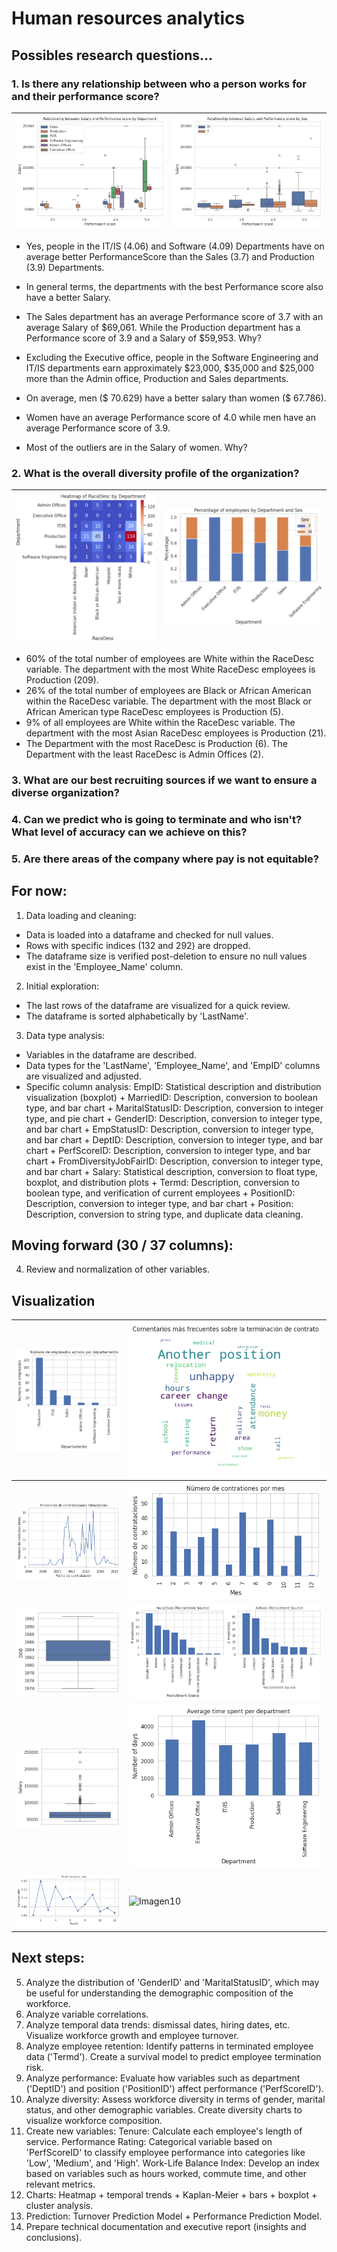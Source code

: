 # Human resources analytics

## Possibles research questions...

### 1. Is there any relationship between who a person works for and their performance score?

|![Imagen1](https://github.com/sdforero/Human-resources-analytics/blob/main/Variable_Salary_vs_PerformanceScore_by_Department.png)|![Imagen2](https://github.com/sdforero/Human-resources-analytics/blob/main/Variable_Salary_vs_PerformanceScore_by_Sex.png)
|----|----|

- Yes, people in the IT/IS (4.06) and Software (4.09) Departments have on average better PerformanceScore than the Sales (3.7) and Production (3.9) Departments.
- In general terms, the departments with the best Performance score also have a better Salary.
- The Sales department has an average Performance score of 3.7 with an average Salary of $69,061. While the Production department has a Performance score of 3.9 and a Salary of $59,953. Why?
- Excluding the Executive office, people in the Software Engineering and IT/IS departments earn approximately $23,000, $35,000 and $25,000 more than the Admin office, Production and Sales departments.

- On average, men ($ 70.629) have a better salary than women ($ 67.786).
- Women have an average Performance score of 4.0 while men have an average Performance score of 3.9.
- Most of the outliers are in the Salary of women. Why?

### 2. What is the overall diversity profile of the organization?

|![Imagen1](https://github.com/sdforero/Human-resources-analytics/blob/main/Variable_Department_vs_RaceDesc.png)|![Imagen2](https://github.com/sdforero/Human-resources-analytics/blob/main/Variable_Sex_vs_Department.png)
|----|----|

- 60% of the total number of employees are White within the RaceDesc variable. The department with the most White RaceDesc employees is Production (209).
- 26% of the total number of employees are Black or African American within the RaceDesc variable. The department with the most Black or African American type RaceDesc employees is Production (5).
- 9% of all employees are White within the RaceDesc variable. The department with the most Asian RaceDesc employees is Production (21).
- The Department with the most RaceDesc is Production (6). The Department with the least RaceDesc is Admin Offices (2).

### 3. What are our best recruiting sources if we want to ensure a diverse organization?
### 4. Can we predict who is going to terminate and who isn't? What level of accuracy can we achieve on this?
### 5. Are there areas of the company where pay is not equitable?

## For now:

1. Data loading and cleaning:
- Data is loaded into a dataframe and checked for null values.
- Rows with specific indices (132 and 292) are dropped.
- The dataframe size is verified post-deletion to ensure no null values exist in the 'Employee_Name' column.

2. Initial exploration:
- The last rows of the dataframe are visualized for a quick review.
- The dataframe is sorted alphabetically by 'LastName'.

3. Data type analysis:
- Variables in the dataframe are described.
- Data types for the 'LastName', 'Employee_Name', and 'EmpID' columns are visualized and adjusted.
- Specific column analysis: EmpID: Statistical description and distribution visualization (boxplot) + MarriedID: Description, conversion to boolean type, and bar chart + MaritalStatusID: Description, conversion to integer type, and pie chart + GenderID: Description, conversion to integer type, and bar chart + EmpStatusID: Description, conversion to integer type, and bar chart + DeptID: Description, conversion to integer type, and bar chart + PerfScoreID: Description, conversion to integer type, and bar chart + FromDiversityJobFairID: Description, conversion to integer type, and bar chart + Salary: Statistical description, conversion to float type, boxplot, and distribution plots + Termd: Description, conversion to boolean type, and verification of current employees + PositionID: Description, conversion to integer type, and bar chart + Position: Description, conversion to string type, and duplicate data cleaning.

## Moving forward (30 / 37 columns):
4. Review and normalization of other variables.

## Visualization 

|![Imagen1](https://github.com/sdforero/Human-resources-analytics/blob/main/Variable_Department_Terminated0_bar.png)|![Imagen2](https://github.com/sdforero/Human-resources-analytics/blob/main/Variable_TermReason_wordcloud.png)
|----|----|
|![Imagen3](https://github.com/sdforero/Human-resources-analytics/blob/main/Variable_dateofhire_line.png)|![Imagen4](https://github.com/sdforero/Human-resources-analytics/blob/main/Variable_dateofhire_month_bar.png)
|![Imagen5](https://github.com/sdforero/Human-resources-analytics/blob/main/Variable_dob_distribution_boxplot.png)|![Imagen6](https://github.com/sdforero/Human-resources-analytics/blob/main/Variable_recruitmentsource_actives_nonactives.png)
|![Imagen7](https://github.com/sdforero/Human-resources-analytics/blob/main/Variable_salary_distribution_boxplot.png)|![Imagen8](https://github.com/sdforero/Human-resources-analytics/blob/main/Variable_duration_department_bar.png)
|![Imagen9](https://github.com/sdforero/Human-resources-analytics/blob/main/Variable_turnoverrate_monthly_line.png)|![Imagen10]()

## Next steps:

5. Analyze the distribution of 'GenderID' and 'MaritalStatusID', which may be useful for understanding the demographic composition of the workforce.
6. Analyze variable correlations.
7. Analyze temporal data trends: dismissal dates, hiring dates, etc. Visualize workforce growth and employee turnover.
8. Analyze employee retention: Identify patterns in terminated employee data ('Termd'). Create a survival model to predict employee termination risk.
9. Analyze performance: Evaluate how variables such as department ('DeptID') and position ('PositionID') affect performance ('PerfScoreID').
10. Analyze diversity: Assess workforce diversity in terms of gender, marital status, and other demographic variables. Create diversity charts to visualize workforce composition.
11. Create new variables: Tenure: Calculate each employee's length of service. Performance Rating: Categorical variable based on 'PerfScoreID' to classify employee performance into categories like 'Low', 'Medium', and 'High'. Work-Life Balance Index: Develop an index based on variables such as hours worked, commute time, and other relevant metrics.
12. Charts: Heatmap + temporal trends + Kaplan-Meier + bars + boxplot + cluster analysis.
13. Prediction: Turnover Prediction Model + Performance Prediction Model.
14. Prepare technical documentation and executive report (insights and conclusions).
